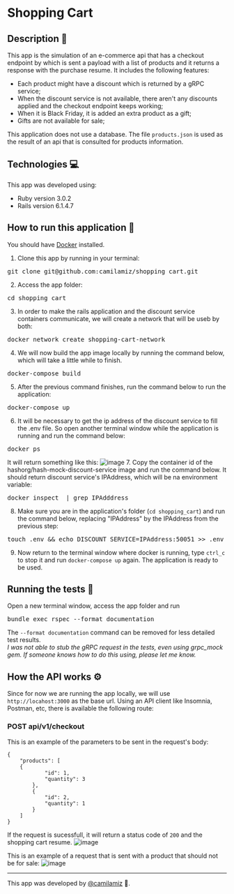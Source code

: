 # Shopping Cart

## Description :book:
This app is the simulation of an e-commerce api that has a checkout endpoint by which is sent a payload with a list of products and it returns a response with the purchase resume. It includes the following features:
* Each product might have a discount which is returned by a gRPC service;
* When the discount service is not available, there aren't any discounts applied and the checkout endpoint keeps working;
* When it is Black Friday, it is added an extra product as a gift;
* Gifts are not available for sale;

This application does not use a database. The file `products.json` is used as the result of an api that is consulted for products information.

## Technologies 💻
This app was developed using:
* Ruby version 3.0.2
* Rails version 6.1.4.7

## How to run this application 🐳
You should have [Docker](https://docs.docker.com/engine/install/) installed.

1. Clone this app by running in your terminal:</br>
<pre>git clone git@github.com:camilamiz/shopping_cart.git</pre>
2. Access the app folder:
<pre>cd shopping_cart</pre>
3. In order to make the rails application and the discount service containers communicate, we will create a network that will be useb by both:
<pre>docker network create shopping-cart-network</pre>
4. We will now build the app image locally by running the command below, which will take a little while to finish.
<pre>docker-compose build</pre>
5. After the previous command finishes, run the command below to run the application:
<pre>docker-compose up</pre>
6. It will be necessary to get the ip address of the discount service to fill the .env file. So open another terminal window while the application is running and run the command below:
<pre>docker ps</pre>
It will return something like this:
![image](https://user-images.githubusercontent.com/39624192/159096160-58bead7f-7923-4fa9-840d-001b0fd1ef75.png)
7. Copy the container id of the hashorg/hash-mock-discount-service image and run the command below. It should return discount service's IPAddress, which will be na environment variable:
<pre>docker inspect <container-id> | grep IPAdddress </pre>
8. Make sure you are in the application's folder (`cd shopping_cart`) and run the command below, replacing "IPAddress" by the IPAddress from the previous step:
<pre>touch .env && echo DISCOUNT_SERVICE=IPAddress:50051 >> .env</pre>
9. Now return to the terminal window where docker is running, type `ctrl_c` to stop it and run `docker-compose up` again. The application is ready to be used.  

## Running the tests 📏
Open a new terminal window, access the app folder and run
<pre>bundle exec rspec --format documentation</pre>
The `--format documentation` command can be removed for less detailed test results.<br>
<i>I was not able to stub the gRPC request in the tests, even using grpc_mock gem. If someone knows how to do this using, please let me know.</i>

## How the API works ⚙️
Since for now we are running the app locally, we will use `http://locahost:3000` as the base url.
Using an API client like Insomnia, Postman, etc, there is available the following route:

### POST api/v1/checkout
This is an example of the parameters to be sent in the request's body:
```
{
    "products": [
	{
            "id": 1,
            "quantity": 3
        },
        {
            "id": 2,
            "quantity": 1
        }
    ]
}
```
If the request is sucessfull, it will return a status code of `200` and the shopping cart resume.
![image](https://user-images.githubusercontent.com/39624192/158282903-16ad40fd-030c-436c-bca8-ff96352874e8.png)

This is an example of a request that is sent with a product that should not be for sale:
![image](https://user-images.githubusercontent.com/39624192/158485495-315e5473-b8f5-4d7d-a83b-0e1751daa2f2.png)


------------------------

This app was developed by [@camilamiz](https://github.com/camilamiz) 💜.
